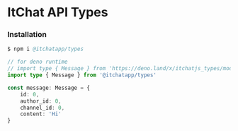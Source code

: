 # ItChat API Types

### Installation 
```s
$ npm i @itchatapp/types
```

```ts
// for deno runtime 
// import type { Message } from 'https://deno.land/x/itchatjs_types/mod.ts'
import type { Message } from '@itchatapp/types'

const message: Message = {
    id: 0,
    author_id: 0,
    channel_id: 0,
    content: 'Hi'
}
```